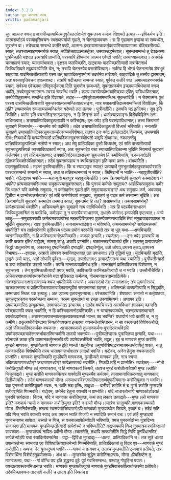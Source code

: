 ```yaml
---
index: 3.1.8
sutra: सुप आत्मनः क्यच्
vritti: padamanjari
---
```


 सुप आत्मनः क्यच्॥ अत्रापीच्छायामित्यनुवृतेस्तदपेक्षमेव सुबन्तस्य कर्मत्वं विज्ञायते इत्याह---इषिकर्मण इति। आत्मशब्दोऽयं परव्यावृत्तिवचनः स्वशब्दपर्यायो गृह्यते, न चेतनद्रव्यवचनः। स हि गृह्यमाण इच्छया वा सम्बध्येत, सुबन्तेन वा। तत्रेच्छया सम्बन्धे कर्तरि षष्ठी, आत्मनः इच्छायामात्ककर्तृकायामिच्छायामात्मा चेदिच्छतीत्यर्थः स्यात्, ततश्चात्मग्रहणमनर्थकं स्यात्, सर्वैवेहेच्छाऽऽत्मकर्तृका, तस्यास्तद्धर्मत्वात्। सुबन्तसम्बन्धे तु देवदतस्य पुत्रमिच्छति यज्ञदत इत्यत्रापि प्राप्नोति, परस्यापि हीष्यमाण आत्मन एवेष्टो भवति; तस्याप्यात्मत्वात्। अनर्थकं चात्मग्रहणं स्याद्; व्यावर्त्याभावात्। वृक्षस्य जलमिच्छति, खट्वायाः पादमिच्छतीत्यादौ यत्राचेतनार्थ किञ्चिदिष्यते तद्व्यावर्त्यमिति चेत्, न; तत्रापि चेतनस्यैव परमशेषित्वात्। सर्वमेव हि भोग्यं चेतनानामेव शेषभूतं खट्वायाः पादमिच्छतीत्यत्रापि यस्य तत् ख्टवादिकमुपभोग्यं तदर्थमेव तदिष्यते, खट्वादिकं तु तस्यैव द्वारमात्रम्; अतः परव्यावृत्तिवचन एवात्मशब्दः। तत्रापि यदीच्छया सम्बन्धः स्यात्, पूर्ववत् कर्तरि षष्ठ।लमात्मग्रहणमनर्थकं स्यात्, सर्वस्या एवेच्छाया एषितृकर्तृकत्वा दिति सुबन्तेन सम्बध्यते, सुबन्तात्कर्मण इच्छायामभिधेयायां क्यज् भवलि, तच्चेत्सुबन्तमात्मनः स्वस्य सम्बन्धि भवति। कस्य स्वस्येत्यपेक्षायामिच्छया एषितुः सन्निधापितत्वात् तस्येवैषितुरात्मनः सम्बन्धि इति विज्ञायते, तदाह----एषितुरेवात्मसमम्बन्धिनः सुबन्तादिति। न चैवमात्मनः पुत्रं परस्य दासमिच्छतीत्यत्रापि सुबन्तस्यात्मसम्बन्धित्वात्प्रसङ्गः, नात्र यथाकथंचिदात्मसम्बन्धित्वं विवक्षितम्, किं तर्हि? इष्यमाणमेव रूपमात्मसम्बन्धित्वेन यदेष्यते तदा प्रत्ययः। पुत्रीयतीति। ठ्क्यचि चऽ इतीत्वम्। सुप इति किमिति। कर्मण इति वचनातिङ्न्तादप्रसङ्गः, न हि तिङ्न्तं कर्म। धातोश्चाप्रसङ्गः विशेषविहितेन सना बाधितत्वात्। ङ्याप्प्रातिपदिकादुत्पतावपि न कश्चिद्दोषः; ठ्नः क्येऽ इति पदसंज्ञाविधानात्। तच्च क्रियमाणे सुब्ग्रहणे नियमार्थम्---नान्तमेव क्ये पदमिति। तदेव ङ्याप्प्रातिपदिकादुत्पतौ विध्यर्थ भविष्यति। नन्वसति सुब्ग्रहणे ङ्याप्प्रातिपदिकात्सुबन्ताच्चोत्पत्त्व्यमविशेषात्, ततश्च ठ्नः क्येऽ इत्येतद्यद्येवं विध्यर्थम्, उभयथापि दोषः; नियमार्थे हि वाच्यतीत्यादौ प्रातिपदिकात्सुबन्ताच्चोत्पतौ यद्यपि दोषाभावः, नकारान्तेषु प्रातिपदिकादुत्पत्तिपक्षे नलोपो न स्यात्। अथ तेषु प्रातिपदिका दुप्तौ विध्यर्थम्, एवं सति वाच्यतीत्यादौ सुबन्तादुत्पत्तिपक्षे जश्त्वादिपदकार्यं स्यात्, अतः सुबन्तादेव यथा स्यात्प्रातिपदिकान्मा भूदिति नियमार्थं सुब्ग्रहणं कर्तव्यमेव। एवं तर्हि कर्मग्रहणाद् ङ्यप्प्रातिपदिकादप्रसङ्गः सुबन्तमेव हि कर्माभिधायि; पञच्कपक्षेऽपि द्योतकविभक्तेरपेक्षितत्वात्। तदेवं सुबन्तमपहाय न क्वचित्प्रसङ्ग इति मत्वा प्रश्नः। वाक्यादिति। पदसमूहादित्यर्थः। महन्तं पुत्रमिच्छतीति। किं च स्याद्यद्यत्र स्यात्? प्रत्ययार्थे गुणभूतयोर्महत्पुत्रशब्दयोरसति परस्परसम्बन्धे समासो न स्यात्, तथा च तन्निबन्धनमात्वं न स्यात्। किमिदानीं न भवति---महापुत्रीयतीति? भवति, यदैतद्वाक्यं भवति----महान्पुत्रो महापुत्रः महापुत्रमिच्छीति। अथ क्रियमाणेऽपि सुब्ग्रहणे कस्मादेवात्र न भवति? प्रत्ययग्रहणपरिभाषया समुदायस्यासुबन्तत्वात्। किं पुनरयं कर्मणोः समुदायः? आहोस्वित्समुदायः कर्म? किं चातः? यदि कर्मणोः समुदायः, न कर्मग्रहणेन गृह्यते इति समुदायादप्रसङ्ग? अथ समुदायः कर्म, अवयवाद् द्वितीया न प्राप्नोत्यकर्मत्वात्? एवं तर्हि कर्मणोरेवायं समुदायः, सुब्ग्रहणं तु यदत्र कर्म तस्मान्मा भूदिति। अथ क्रियमाणेऽपि सुब्ग्रहणे कस्मादेव तस्मान्न स्यात्, सुबन्तमेव हि तत्? असामर्थ्यात्। कथमसामर्थ्यम्? सापेक्षमसमर्थ भवतीति। अक्रिययाणे पुनः सुब्ग्रहणे नायं पदविधिर्भवति। यत्र हि पदस्यैवासाधारणं किञ्चिद्रूपमाश्रितं स पदविधिः, कर्मग्रहणं तु न पदस्यैवासाधारणम्, ठ्धातोः कर्मणःऽ इत्यपदेपि द्दष्टत्वात्। अन्ये त्वाहुः----समुदायस्यापि कर्मत्वमवयवयोश्च महत्वविशिष्टस्य पुत्रस्यैष्यमाणत्वादिति तेषां समुदायादवयवाच्च मा भूदिति सुब्ग्रहणम्। राज्ञः पुत्रमिच्छतीति। नन्वसामर्थ्यादेवात्र न भविष्यति, कथमसामर्थ्यम्? सापेक्षमसमर्थं भवतीति? यत्र तर्ह्यन्तरेणापि तृतीयस्य पदस्य प्रयोगं परस्येति गम्यते तत्र मा भूत् यथा---अघमिच्छति, व्यसनमिच्छतीति, न हि कश्चिदात्मनोऽघमिच्छति। ककार इत्यादि। स्यादेतत्----ठ्नः क्येऽ इत्यत्रापि मा कारि ककार इति? यद्येवम्, सामसु साधुः अत्रापि प्राप्नोति। चकात्स्तदविघातार्थ इति। स्वरस्तु प्रत्ययस्वरेण सिद्धो धातुस्वरेण वा, अकारस्तु द्दषदमिच्छति द्दष्यद्यति, द्दषद्यतेर्ण्वुल्, ठतो लोपःऽ,ठ्यस्य हलःऽ,ठ्क्यस्य विभाषाऽ----द्दषदकः, अत्रातो लोपस्य स्थानिवद्भावात् ठत उपधायाःऽ इति वृद्धिर्मा भूत्। मृदमिच्छति मृद्यति, मृद्यतेः ठचो यत्ऽ, अतो लोपादि पूर्ववत्---मृद्यम्, ठ्यतोऽनावःऽ इत्याद्यौदातत्वं यथा स्यादिति। पुत्रीयतीत्यादौ च शपा सहैकादेश उदातो भवति।  क्यचि मान्ताव्ययप्रतिषेध इति। मान्तग्रहणं प्रातिपदिकस्य विशेषणम्, न सुबन्तस्य । तेन पुत्रमिच्छतीत्यादौ क्यज् भवति, काविच्छति कानिच्छतीत्यादौ च न भवति। उच्चौर्नीचैरिति। अधिकरणप्रधानयोरप्यनयोराधेये यदा वृत्तिस्तदा कर्मत्वम्, गोसमानाक्षरनान्तादित्येके। गोशब्दात्समानाक्षरान्नान्ताच्च क्यज् भवतीत्येके मन्यन्ते। अकारादयो दश समानाक्षराः; तत्र लृवर्णान्तस्य, ऋकारान्तस्य च प्रातिपदिकस्याभावादेकारान्पूर्वेषां सप्तानामचां ग्रहणम्। अस्मिन्पक्षे वाच्यतीत्यादि न सिद्ध्यति, तस्मान्नायं स्थितः पक्ष इत्याहुः। अत एवास्य वृतावनुपन्यासः। परेच्छायामिति। शेषष्ठयाः समासो न कर्तृषष्ठयाः, सुबन्तद्वारकश्च परस्येच्छया सम्बन्धः, परस्य सुबन्तार्था या इच्छा तस्यामित्यर्थः। अघायव इति। ठ्क्याच्छन्दसिऽ इत्युप्रत्ययः, ठश्वाघस्यात्ऽ इत्यात्वम्। एतदेव क्यचि परत आत्वविधानं ज्ञापकम् च्छन्दसि परेच्छायामपि क्यज् भवतीति, न हि कश्चिदात्मनोऽघमिच्छति। न चाचारक्यजर्थम्, च्छन्दस्यघशब्दाचारे क्यचोऽदर्शनात्। अथास्मात्क्यजन्ताल्लकृत्यक्तखलर्था भवन्तः क्व भवन्ति? यथायोगं भावे कर्तरि च, न तु कर्मणि। प्रकृत्यर्थविशिष्टाया नियतविषयअया इच्छायाः क्यजन्तेनाभिधानम्, न सा वस्त्वन्तरं विषीयकरोति, अतो जीवत्यादिवदकर्मकः क्यजन्तः। आचारक्यजन्ते तूपमानकर्मणः पुत्रादेरन्तर्भावेऽपि उपमेयस्यच्छात्रादेरनन्तर्भावातस्मिन्कर्मणि लादयो भवन्त्येव---पुत्रीय्यतेच्छात्रः पुत्रायितव्य इत्यादि, यथा----श्येनायते काक इति उपमानकर्तुरन्तर्भावेऽपि उपमेयकर्तरिलो भवति, तद्वत्। इह च माणवकं मुण्डं करोति मुण्डते माणवकः, मुण्डयितव्यो माणवक इति ण्यन्तो धातुर्मौण्ड।ल्गुणविशिष्टद्रव्यमात्रमन्तर्भावयितुं शक्तः, न तु माणवकादिकं विशेषमिति तस्य धातावनन्तर्भावातत्र लादयो भवन्ति। यद्येवम्, अनेन हेतुना क्यजन्तादपि प्राप्नोति। माणवकं मुण्डमिच्छति मुण्डीयति माणवकम्, मुण्डीय्यते माणवक इति, नात्र क्यचा भवितव्यमसामर्थ्यात्? कथमसामर्थ्यम्? सापेक्षमसमर्थ भवतीति। णिजपि तर्हि न प्राप्नोति? स्यादेतत्----नोभौ करोतियुक्तौ मौण्ड।ल्ं माणवकश्च, न हि माणवकत्वं क्रियते, ततश्च मुण्डं करोतीत्यत्रैवार्थे मुण्ड।ल्तोति णिजुत्पद्यते। मुण्डं करोति माणवकमित्यत्र वाक्येऽपि मुण्डस्यैव कर्मत्वम्, तत्सामानाधिकरण्यातु माणवकाद् द्वितीयोत्पतिः। तदेवं माणवकादयो मौण्ड।ल्स्याधारविशएषप्रतिपादनार्थमुपादीयमानाः करोतियुक्ता न भवन्ति। यदा पुनरुभौ करोतियुक्तौ भवतः, न भवति तदा वृत्तिः, तद्यथा---बलीवर्द्दं करोति तं च मुण्डं करोति मुण्डयति बलीवद्दमिति णिज्भवति। यद्येवम्, अनेनैव हेतुना क्यजपि न प्राप्नोति। यदि चाधारत्वेनापि माणवकोऽपेक्ष्यते, पुनरपि सापेक्षता। किञ्च, यदि न माणवकः करोतियुक्तः, कथं तत् लकार उत्पद्यते---मुण्ड।ल्ते माणवक इति? कश्चायं न्यायो न माणवकः करोतियुक्त इति? न ह्यसौ मौण्ड।ल्मात्रेण सन्तुष्यति,माणवकस्थमसौ मौण्ड।ल्भिनिर्वत्तयति, ततश्च स्वरूपेणाक्रियमाणोऽपि माणवको मुण्डपरूपेण क्रियते, इष्यते च। तदेवं सति यदि णिज् भवति क्यजपि स्याद् अथ क्यज्न भवति णिजपि न स्यादिति समानं वचः। एवं तर्हि मुण्डादयो गुणवचनाश्च सापेक्षाः, उच्यते च णिच्, स वचनात्सापेक्षेभ्योऽपि भविष्यति, क्यच् पुनरनपेक्षेभ्यः पुत्रादिभ्यः सावकाश इति माणवकं मुण्डमिच्छतीत्यादौ सापेक्षेभ्यो न भविष्यतीति? यद्यप्ययमपि णिज् गुणमात्रकरणविवक्षायां सावकाशः---मुण्डयत्ययं नापितः प्रवीणो मौण्ड।ल्करणैति, तथापि तत्करोतीति सिद्धे णिचि पुनर्विधानमिदं सापेक्षेभ्योऽपि यथा स्यादित्येवमर्थमेव। यद्वा--द्विविधा मुण्डाद्यः---धातवः, प्रातिपदिकानि च। तत्र सूत्रे धातव उपातास्तेभ्यः स्वभावत एव विशिष्टक्रियावचनेभ्यो णिज्भविष्यति, प्रातिपदिकानां तु विग्रह एव---माणवकं मुण्डं करोतीति। अथ वा नेदं युगपदुभयं भवति----वाक्यं च प्रत्ययश्च, ततश्च मुण्डयतीति द्रव्यमात्रं प्रतीयते, तत्र विशेषार्थिना विशेषोऽनुप्रयोक्तव्यः। अथ वा---मुण्डस्यैव शुद्धेन करोतिनाऽन्वयः, मौण्ड।ल्विशिष्टेन तु माणवकस्य, यथा---गां दोग्धि पय इति शुद्धस्य दुहेः पूर्वं गवभिसम्बन्धः, पश्चातु गोदुहिना पयसः। क्यच्प्रत्ययस्त्वनभिधानान्न भवति। माणवकं मुण्डयतीत्युक्ते माणवकं मुण्डमिवाचरतीत्यर्थान्तरमेव प्रतीयते। तदेवमिच्छाक्यजन्ताद्भावे कर्तरि च लादय इति स्थितम्॥